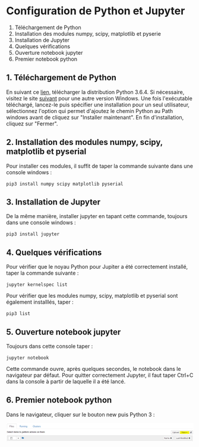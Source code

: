 # Configuration de Python et Jupyter

1. Téléchargement de Python
2. Installation des modules numpy, scipy, matplotlib et pyserie
3. Installation de Jupyter
4. Quelques vérifications
5. Ouverture notebook jupyter
6. Premier notebook python

## 1. Téléchargement de Python
En suivant ce [lien,](https://www.python.org/ftp/python/3.6.4/python-3.6.4-amd64.exe) télécharger la distribution Python 3.6.4. Si nécessaire, visitez le site [suivant](https://www.python.org/downloads/windows/) pour une autre version Windows. Une fois l'exécutable téléchargé, lancez-le puis spécifier une installation pour un seul utilisateur, sélectionnez l'option qui permet d'ajoutez le chemin Python au Path windows avant de cliquez sur "Installer maintenant". En fin d'installation, cliquez sur "Fermer".

## 2. Installation des modules numpy, scipy, matplotlib et pyserial
Pour installer ces modules, il suffit de taper la commande suivante dans une console windows :

    pip3 install numpy scipy matplotlib pyserial
    
## 3. Installation de Jupyter
De la même manière, installer jupyter en tapant cette commande, toujours dans une console windows :

    pip3 install jupyter
    
## 4. Quelques vérifications
Pour vérifier que le noyau Python pour Jupiter a été correctement installé, taper la commande suivante :

    jupyter kernelspec list
Pour vérifier que les modules numpy, scipy, matplotlib et pyserial sont également installlés, taper :

    pip3 list 

## 5. Ouverture notebook jupyter
Toujours dans cette console taper :

    jupyter notebook

Cette commande ouvre, après quelques secondes, le notebook dans le navigateur par défaut. Pour quitter correctement Jupyter, il faut taper Ctrl+C dans la console à partir de laquelle il a été lancé.

## 6. Premier notebook python
Dans le navigateur, cliquer sur le bouton new puis Python 3 :

![Python Notebook](newPythonNoteBook.PNG)
